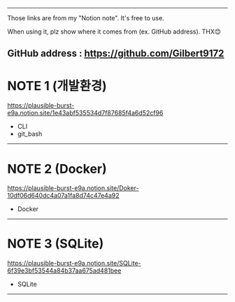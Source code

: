 -------------------------------------------------------------------------
Those links are from my "Notion note". It's free to use.

When using it, plz show where it comes from (ex. GitHub address). THX😊

GitHub address : https://github.com/Gilbert9172
-------------------------------------------------------------------------

# NOTE 1 (개발환경)

https://plausible-burst-e9a.notion.site/1e43abf535534d7f87685f4a6d52cf96
- CLI
- git_bash
-------------------------------------------------------------------------

# NOTE 2 (Docker)

https://plausible-burst-e9a.notion.site/Doker-10df06d640dc4a07a1fa8d74c47e4a92
- Docker
-------------------------------------------------------------------------

# NOTE 3 (SQLite)

https://plausible-burst-e9a.notion.site/SQLite-6f39e3bf53544a84b37aa675ad481bee
- SQLite
-------------------------------------------------------------------------
